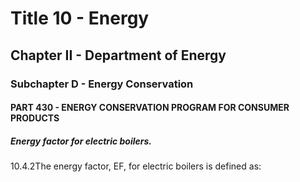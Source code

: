 
# Title 10 - Energy
## Chapter II - Department of Energy
### Subchapter D - Energy Conservation
#### PART 430 - ENERGY CONSERVATION PROGRAM FOR CONSUMER PRODUCTS
##### Energy factor for electric boilers.

10.4.2The energy factor, EF, for electric boilers is defined as:
